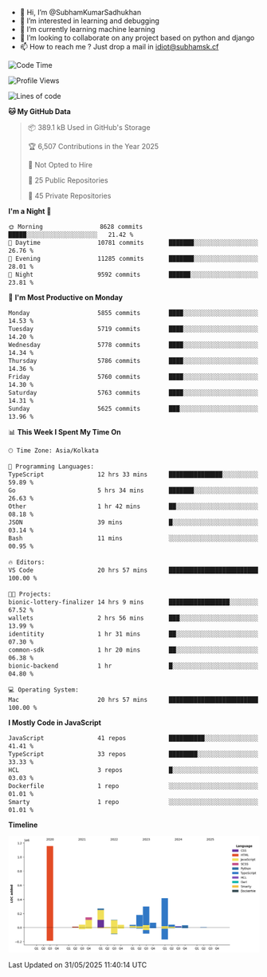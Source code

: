 - 👋 Hi, I’m @SubhamKumarSadhukhan
- 👀 I’m interested in learning and debugging
- 🌱 I’m currently learning machine learning
- 💞️ I’m looking to collaborate on any project based on python and django
- 📫 How to reach me ?
      Just drop a mail in idiot@subhamsk.cf

<!---
SubhamKumarSadhukhan/SubhamKumarSadhukhan is a ✨ special ✨ repository because its `README.md` (this file) appears on your GitHub profile.
You can click the Preview link to take a look at your changes.
--->


<!--START_SECTION:waka-->
![Code Time](http://img.shields.io/badge/Code%20Time-2%2C942%20hrs%2013%20mins-blue)

![Profile Views](http://img.shields.io/badge/Profile%20Views-0-blue)

![Lines of code](https://img.shields.io/badge/From%20Hello%20World%20I%27ve%20Written-2.9%20million%20lines%20of%20code-blue)

**🐱 My GitHub Data** 

> 📦 389.1 kB Used in GitHub's Storage 
 > 
> 🏆 6,507 Contributions in the Year 2025
 > 
> 🚫 Not Opted to Hire
 > 
> 📜 25 Public Repositories 
 > 
> 🔑 45 Private Repositories 
 > 
**I'm a Night 🦉** 

```text
🌞 Morning                8628 commits        █████░░░░░░░░░░░░░░░░░░░░   21.42 % 
🌆 Daytime                10781 commits       ███████░░░░░░░░░░░░░░░░░░   26.76 % 
🌃 Evening                11285 commits       ███████░░░░░░░░░░░░░░░░░░   28.01 % 
🌙 Night                  9592 commits        ██████░░░░░░░░░░░░░░░░░░░   23.81 % 
```
📅 **I'm Most Productive on Monday** 

```text
Monday                   5855 commits        ████░░░░░░░░░░░░░░░░░░░░░   14.53 % 
Tuesday                  5719 commits        ████░░░░░░░░░░░░░░░░░░░░░   14.20 % 
Wednesday                5778 commits        ████░░░░░░░░░░░░░░░░░░░░░   14.34 % 
Thursday                 5786 commits        ████░░░░░░░░░░░░░░░░░░░░░   14.36 % 
Friday                   5760 commits        ████░░░░░░░░░░░░░░░░░░░░░   14.30 % 
Saturday                 5763 commits        ████░░░░░░░░░░░░░░░░░░░░░   14.31 % 
Sunday                   5625 commits        ███░░░░░░░░░░░░░░░░░░░░░░   13.96 % 
```


📊 **This Week I Spent My Time On** 

```text
🕑︎ Time Zone: Asia/Kolkata

💬 Programming Languages: 
TypeScript               12 hrs 33 mins      ███████████████░░░░░░░░░░   59.89 % 
Go                       5 hrs 34 mins       ███████░░░░░░░░░░░░░░░░░░   26.63 % 
Other                    1 hr 42 mins        ██░░░░░░░░░░░░░░░░░░░░░░░   08.18 % 
JSON                     39 mins             █░░░░░░░░░░░░░░░░░░░░░░░░   03.14 % 
Bash                     11 mins             ░░░░░░░░░░░░░░░░░░░░░░░░░   00.95 % 

🔥 Editors: 
VS Code                  20 hrs 57 mins      █████████████████████████   100.00 % 

🐱‍💻 Projects: 
bionic-lottery-finalizer 14 hrs 9 mins       █████████████████░░░░░░░░   67.52 % 
wallets                  2 hrs 56 mins       ███░░░░░░░░░░░░░░░░░░░░░░   13.99 % 
identitity               1 hr 31 mins        ██░░░░░░░░░░░░░░░░░░░░░░░   07.30 % 
common-sdk               1 hr 20 mins        ██░░░░░░░░░░░░░░░░░░░░░░░   06.38 % 
bionic-backend           1 hr                █░░░░░░░░░░░░░░░░░░░░░░░░   04.80 % 

💻 Operating System: 
Mac                      20 hrs 57 mins      █████████████████████████   100.00 % 
```

**I Mostly Code in JavaScript** 

```text
JavaScript               41 repos            ██████████░░░░░░░░░░░░░░░   41.41 % 
TypeScript               33 repos            ████████░░░░░░░░░░░░░░░░░   33.33 % 
HCL                      3 repos             █░░░░░░░░░░░░░░░░░░░░░░░░   03.03 % 
Dockerfile               1 repo              ░░░░░░░░░░░░░░░░░░░░░░░░░   01.01 % 
Smarty                   1 repo              ░░░░░░░░░░░░░░░░░░░░░░░░░   01.01 % 
```



**Timeline**

![Lines of Code chart](https://raw.githubusercontent.com/SubhamKumarSadhukhan/SubhamKumarSadhukhan/main/assets/bar_graph.png)


 Last Updated on 31/05/2025 11:40:14 UTC
<!--END_SECTION:waka-->
